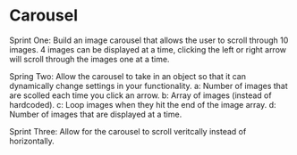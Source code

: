 # Carousel

Sprint One: Build an image carousel that allows the user to scroll through 10 images. 4 images can be displayed at a time, clicking the left or right arrow will scroll through the images one at a time.

Spring Two: Allow the carousel to take in an object so that it can dynamically change settings in your functionality. 
  a: Number of images that are scolled each time you click an arrow. 
  b: Array of images (instead of hardcoded).
  c: Loop images when they hit the end of the image array.
  d: Number of images that are displayed at a time.

Sprint Three: Allow for the carousel to scroll veritcally instead of horizontally.
